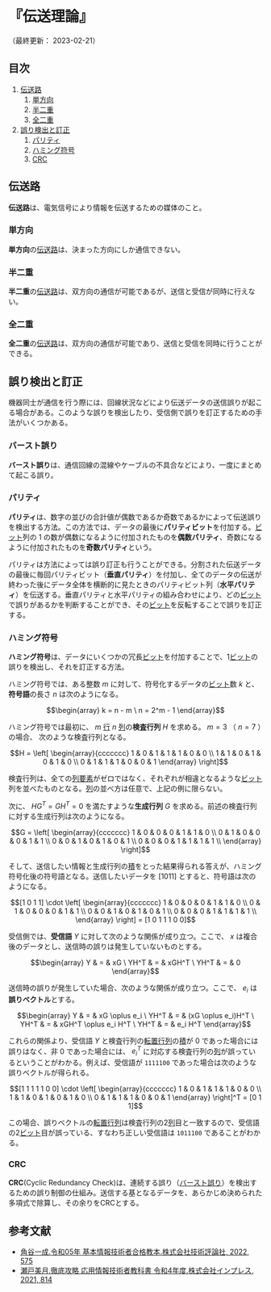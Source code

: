 # 『伝送理論』


（最終更新： 2023-02-21）


## 目次

1. [伝送路](#伝送路)
	1. [単方向](#単方向)
	1. [半二重](#半二重)
	1. [全二重](#全二重)
1. [誤り検出と訂正](#誤り検出と訂正)
	1. [パリティ](#パリティ)
	1. [ハミング符号](#ハミング符号)
	1. [CRC](#crc)


## 伝送路

**伝送路**は、電気信号により情報を伝送するための媒体のこと。

### 単方向

**単方向**の[伝送路](#伝送路)は、決まった方向にしか通信できない。

### 半二重

**半二重**の[伝送路](#伝送路)は、双方向の通信が可能であるが、送信と受信が同時に行えない。

### 全二重

**全二重**の[伝送路](#伝送路)は、双方向の通信が可能であり、送信と受信を同時に行うことができる。


## 誤り検出と訂正

機器同士が通信を行う際には、回線状況などにより伝送データの送信誤りが起こる場合がある。このような誤りを検出したり、受信側で誤りを訂正するための手法がいくつかある。

### バースト誤り

**バースト誤り**は、通信回線の混線やケーブルの不具合などにより、一度にまとめて起こる誤り。

### パリティ

**パリティ**は、数字の並びの合計値が偶数であるか奇数であるかによって伝送誤りを検出する方法。この方法では、データの最後に**パリティビット**を付加する。[ビット](../../../_/chapters/computer_and_number.md#ビット)列の $1$ の数が偶数になるように付加されたものを**偶数パリティ**、奇数になるように付加されたものを**奇数パリティ**という。

パリティは方法によっては誤り訂正も行うことができる。分割された伝送データの最後に毎回パリティビット（**垂直パリティ**）を付加し、全てのデータの伝送が終わった後にデータ全体を横断的に見たときのパリティビット列（**水平パリティ**）を伝送する。垂直パリティと水平パリティの組み合わせにより、どの[ビット](../../../_/chapters/computer_and_number.md#ビット)で誤りがあるかを判断することができ、その[ビット](../../../_/chapters/computer_and_number.md#ビット)を反転することで誤りを訂正する。

### ハミング符号

**ハミング符号**は、データにいくつかの冗長[ビット](../../../_/chapters/computer_and_number.md#ビット)を付加することで、1[ビット](../../../_/chapters/computer_and_number.md#ビット)の誤りを検出し、それを訂正する方法。

ハミング符号では、ある整数 $m$ に対して、符号化するデータの[ビット](../../../_/chapters/computer_and_number.md#ビット)数 $k$ と、**符号語**の長さ $n$ は次のようになる。

```math
\begin{array}
k = n - m \
n = 2^m - 1
\end{array}
```

ハミング符号では最初に、 $m$ [行](../../../applied_mathematics/_/chapters/numerical_calculation.md#行列) $n$ [列](../../../applied_mathematics/_/chapters/numerical_calculation.md#行列)の**検査行列** $H$ を求める。 $m = 3$ （ $n = 7$ ）の場合、 次のような検査行列となる。

```math
H =
\left[
\begin{array}{ccccccc}
1 & 0 & 1 & 1 & 1 & 0 & 0 \\
1 & 1 & 0 & 1 & 0 & 1 & 0 \\
0 & 1 & 1 & 1 & 0 & 0 & 1
\end{array}
\right]
```

検査行列は、全ての[列要素](../../../applied_mathematics/_/chapters/numerical_calculation.md#行列)がゼロではなく、それぞれが相違となるような[ビット](../../../_/chapters/computer_and_number.md#ビット)列を並べたものとなる。[列](../../../applied_mathematics/_/chapters/numerical_calculation.md#行列)の並べ方は任意で、上記の例に限らない。

次に、 $HG^{T} = GH^{T} = 0$ を満たすような**生成行列** $G$ を求める。前述の検査行列に対する生成行列は次のようになる。

```math
G =
\left[
\begin{array}{ccccccc}
1 & 0 & 0 & 0 & 1 & 1 & 0 \\
0 & 1 & 0 & 0 & 0 & 1 & 1 \\
0 & 0 & 1 & 0 & 1 & 0 & 1 \\
0 & 0 & 0 & 1 & 1 & 1 & 1 \\
\end{array}
\right]
```

そして、送信したい情報と生成行列の[積](../../../applied_mathematics/_/chapters/numerical_calculation.md#行列の積)をとった結果得られる答えが、ハミング符号化後の符号語となる。送信したいデータを $[1 0 1 1]$ とすると、符号語は次のようになる。

```math
[1 0 1 1]

\cdot

\left[
\begin{array}{ccccccc}
1 & 0 & 0 & 0 & 1 & 1 & 0 \\
0 & 1 & 0 & 0 & 0 & 1 & 1 \\
0 & 0 & 1 & 0 & 1 & 0 & 1 \\
0 & 0 & 0 & 1 & 1 & 1 & 1 \\
\end{array}
\right]

=

[1 0 1 1 1 0 0]
```

受信側では、**受信語** $Y$ に対して次のような関係が成り立つ。ここで、 $x$ は複合後のデータとし、送信時の誤りは発生していないものとする。

```math
\begin{array}
Y    & = & xG \
YH^T & = & xGH^T \
YH^T & = & 0
\end{array}
```

送信時の誤りが発生していた場合、次のような関係が成り立つ。ここで、 $e_i$ は**誤りベクトル**とする。

```math
\begin{array}
Y    & = & xG \oplus e_i \
YH^T & = & (xG \oplus e_i)H^T \
YH^T & = & xGH^T \oplus e_i H^T \
YH^T & = & e_i H^T
\end{array}
```

これらの関係より、受信語 $Y$ と検査行列の[転置行列](../../../applied_mathematics/_/chapters/numerical_calculation.md#転置行列)の[積](../../../applied_mathematics/_/chapters/numerical_calculation.md#行列の積)が $0$ であった場合には誤りはなく、非 $0$ であった場合には、 $e_i^T$ に対応する検査行列の[列](../../../applied_mathematics/_/chapters/numerical_calculation.md#行列)が誤っているということがわかる。例えば、受信語が `1111100` であった場合は次のような誤りベクトルが得られる。

```math
[1 1 1 1 1 0 0]

\cdot

\left[
\begin{array}{ccccccc}
1 & 0 & 1 & 1 & 1 & 0 & 0 \\
1 & 1 & 0 & 1 & 0 & 1 & 0 \\
0 & 1 & 1 & 1 & 0 & 0 & 1
\end{array}
\right]^T

=

[0 1 1]
```

この場合、誤りベクトルの[転置行列](../../../applied_mathematics/_/chapters/numerical_calculation.md#転置行列)は検査行列の2[列](../../../applied_mathematics/_/chapters/numerical_calculation.md#行列)目と一致するので、受信語の2[ビット](../../../_/chapters/computer_and_number.md#ビット)目が誤っている、すなわち正しい受信語は `1011100` であることがわかる。

### CRC

**CRC**(Cyclic Redundancy Check)は、連続する誤り（[バースト誤り](#バースト誤り)）を検出するための誤り制御の仕組み。送信する基となるデータを、あらかじめ決められた多項式で除算し、その余りをCRCとする。


## 参考文献

- [角谷一成.令和05年 基本情報技術者合格教本.株式会社技術評論社, 2022, 575](https://gihyo.jp/book/2022/978-4-297-13164-7)
- [瀬戸美月.徹底攻略 応用情報技術者教科書 令和4年度.株式会社インプレス, 2021, 814](https://book.impress.co.jp/books/1121101057)
